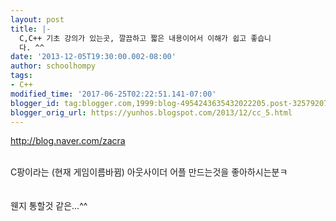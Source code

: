 ```yaml
---
layout: post
title: |-
  C,C++ 기초 강의가 있는곳, 깔끔하고 짧은 내용이어서 이해가 쉽고 좋습니
  다. ^^
date: '2013-12-05T19:30:00.002-08:00'
author: schoolhompy
tags:
- C++
modified_time: '2017-06-25T02:22:51.141-07:00'
blogger_id: tag:blogger.com,1999:blog-4954243635432022205.post-3257920726600285235
blogger_orig_url: https://yunhos.blogspot.com/2013/12/cc_5.html
---
```


<a href="http://blog.naver.com/zacra" target="_blank">http://blog.naver.com/zacra</a><br/><div></div><br/><div>C팡이라는 (현재 게임이름바뀜) 아웃사이더 어플 만드는것을 좋아하시는분ㅋ</div><br/><div></div><br/><div>웬지 통할것 같은...^^</div>